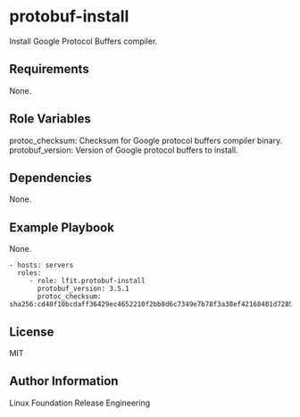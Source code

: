 protobuf-install
================

Install Google Protocol Buffers compiler.

Requirements
------------

None.

Role Variables
--------------

protoc_checksum: Checksum for Google protocol buffers compiler binary.
protobuf_version: Version of Google protocol buffers to install.

Dependencies
------------

None.

Example Playbook
----------------

None.

    - hosts: servers
      roles:
         - role: lfit.protobuf-install
           protobuf_version: 3.5.1
           protoc_checksum: sha256:cd40f10bcdaff36429ec4652210f2bb8d6c7349e7b78f3a38ef42168401d7285

License
-------

MIT

Author Information
------------------

Linux Foundation Release Engineering
